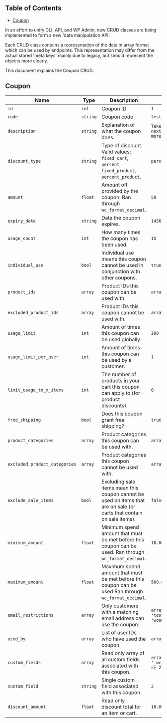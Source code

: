 <!-- START doctoc generated TOC please keep comment here to allow auto update -->
<!-- DON'T EDIT THIS SECTION, INSTEAD RE-RUN doctoc TO UPDATE -->
## Table of Contents

- [Coupon](#coupon)

<!-- END doctoc generated TOC please keep comment here to allow auto update -->

In an effort to unify CLI, API, and WP Admin, new CRUD classes are being implemented to form a new 'data manipulation API'.

Each CRUD class contains a representation of the data in array format which can be used by endpoints. This representation may differ from the actual stored 'meta keys' mainly due to legacy, but should represent the objects more clearly.

This document explains the Coupon CRUD.

## Coupon

Name | Type | Description | Example
---- | ---- | ----------- | -------
`id` | `int` | Coupon ID | `1`
`code` | `string` | Coupon code | `test-coupon`
`description` | `string` | Explanation of what the coupon does. | `Take 50% off your next order of $10 or more + free shipping!`
`discount_type` | `string` | Type of discount. Valid values: `fixed_cart`, `percent`, `fixed_product`, `percent_product`. | `percent`
`amount` | `float` | Amount off provided by the coupon. Ran through `wc_format_decimal`. | `50`
`expiry_date` | `string` | Date the coupon expires. | `1456237333`
`usage_count ` | `int` | How many times the coupon has been used. | `15`
`individual_use ` | `bool` | Individual use means this coupon cannot be used in conjunction with other coupons. | `true`
`product_ids` | `array` | Product IDs this coupon can be used with. | `array( 322, 345 )`
`excluded_product_ids` | `array` | Product IDs this coupon cannot be used with. | `array( 295 )`
`usage_limit` | `int` | Amount of times this coupon can be used globally. | `200`
`usage_limit_per_user ` | `int` | Amount of times this coupon can be used by a customer. | `1`
`limit_usage_to_x_items` | `int` | The number of products in your cart this coupon can apply to (for product discounts). | `0`
`free_shipping` | `bool` | Does this coupon grant free shipping? | `true`
`product_categories` | `array` | Product categories this coupon can be used with. | `array( 22 )`
`excluded_product_categories` | `array` | Product categories this coupon cannot be used with. | `array( 26 )`
`exclude_sale_items` | `bool` | Excluding sale items mean this coupon cannot be used on items that are on sale (or carts that contain on sale items). | `false`
`minimum_amount` | `float` | Minimum spend amount that must be met before this coupon can be used. Ran through `wc_format_decimal`. | `10.00`
`maximum_amount` | `float` | Maximum spend amount that must be met before this coupon can be used Ran through `wc_format_decimal`. | `500.00`
`email_restrictions` | `array` | Only customers with a matching email address can use the coupon. | `array( 'test@test.local', 'woo@test.local' )`
`used_by` | `array` | List of user IDs who have used the coupon. | `array( 63 )`
`custom_fields` | `array` | Read only array of all custom fields associated with this coupon. | `array( '_wc_points_modifier' => 2 )`
`custom_field` | `string` | Single custom field associated with this coupon. | `2`
`discount_amount` | `float` | Read only discount total for an item or cart. | `10.00`
